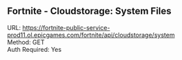 ## Fortnite - Cloudstorage: System Files

URL: https://fortnite-public-service-prod11.ol.epicgames.com/fortnite/api/cloudstorage/system \
Method: GET \
Auth Required: Yes
